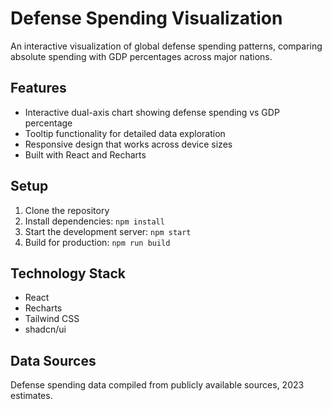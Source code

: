 # Defense Spending Visualization

An interactive visualization of global defense spending patterns, comparing absolute spending with GDP percentages across major nations.

## Features
- Interactive dual-axis chart showing defense spending vs GDP percentage
- Tooltip functionality for detailed data exploration
- Responsive design that works across device sizes
- Built with React and Recharts

## Setup
1. Clone the repository
2. Install dependencies: `npm install`
3. Start the development server: `npm start`
4. Build for production: `npm run build`

## Technology Stack
- React
- Recharts
- Tailwind CSS
- shadcn/ui

## Data Sources
Defense spending data compiled from publicly available sources, 2023 estimates.
